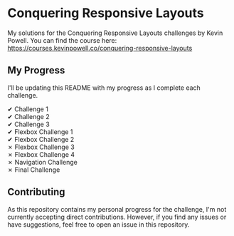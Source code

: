 # Conquering Responsive Layouts

My solutions for the Conquering Responsive Layouts challenges by Kevin Powell. You can find the course here: https://courses.kevinpowell.co/conquering-responsive-layouts

## My Progress

I'll be updating this README with my progress as I complete each challenge.

&#x2714; Challenge 1\
&#x2714; Challenge 2\
&#x2714; Challenge 3\
&#x2714; Flexbox Challenge 1\
&#x2714; Flexbox Challenge 2\
&#x2717; Flexbox Challenge 3\
&#x2717; Flexbox Challenge 4\
&#x2717; Navigation Challenge\
&#x2717; Final Challenge

## Contributing

As this repository contains my personal progress for the challenge, I'm not currently accepting direct contributions. However, if you find any issues or have suggestions, feel free to open an issue in this repository.
